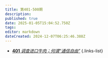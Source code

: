 ```yaml
---
title: 第401-500期
description: 
published: true
date: 2025-01-05T15:04:52.750Z
tags: 
editor: markdown
dateCreated: 2024-12-07T06:25:46.388Z
---
```


<!--
# 491 - 500

- [**500** **](./301-400/500.md)
- [**499** **](./301-400/499.md)
- [**498** **](./301-400/498.md)
- [**497** **](./301-400/497.md)
- [**496** **](./301-400/496.md)
- [**495** **](./301-400/495.md)
- [**494** **](./301-400/494.md)
- [**493** **](./301-400/493.md)
- [**492** **](./301-400/492.md)
- [**491** **](./301-400/491.md)
{.links-list}

# 481 - 490

- [**490** **](./301-400/490.md)
- [**489** **](./301-400/489.md)
- [**488** **](./301-400/488.md)
- [**487** **](./301-400/487.md)
- [**486** **](./301-400/486.md)
- [**485** **](./301-400/485.md)
- [**484** **](./301-400/484.md)
- [**483** **](./301-400/483.md)
- [**482** **](./301-400/482.md)
- [**481** **](./301-400/481.md)
{.links-list}

# 471 - 480

- [**480** **](./301-400/480.md)
- [**479** **](./301-400/479.md)
- [**478** **](./301-400/478.md)
- [**477** **](./301-400/477.md)
- [**476** **](./301-400/476.md)
- [**475** **](./301-400/475.md)
- [**474** **](./301-400/474.md)
- [**473** **](./301-400/473.md)
- [**472** **](./301-400/472.md)
- [**471** **](./301-400/471.md)
{.links-list}

# 461 - 470

- [**470** **](./301-400/470.md)
- [**469** **](./301-400/469.md)
- [**468** **](./301-400/468.md)
- [**467** **](./301-400/467.md)
- [**466** **](./301-400/466.md)
- [**465** **](./301-400/465.md)
- [**464** **](./301-400/464.md)
- [**463** **](./301-400/463.md)
- [**462** **](./301-400/462.md)
- [**461** **](./301-400/461.md)
{.links-list}

# 451 - 460

- [**460** **](./301-400/460.md)
- [**459** **](./301-400/459.md)
- [**458** **](./301-400/458.md)
- [**457** **](./301-400/457.md)
- [**456** **](./301-400/456.md)
- [**455** **](./301-400/455.md)
- [**454** **](./301-400/454.md)
- [**453** **](./301-400/453.md)
- [**452** **](./301-400/452.md)
- [**451** **](./301-400/451.md)
{.links-list}

# 441 - 450

- [**450** **](./301-400/450.md)
- [**449** **](./301-400/449.md)
- [**448** **](./301-400/448.md)
- [**447** **](./301-400/447.md)
- [**446** **](./301-400/446.md)
- [**445** **](./301-400/445.md)
- [**444** **](./301-400/444.md)
- [**443** **](./301-400/443.md)
- [**442** **](./301-400/442.md)
- [**441** **](./301-400/441.md)
{.links-list}

# 431 - 440

- [**440** **](./301-400/440.md)
- [**439** **](./301-400/439.md)
- [**438** **](./301-400/438.md)
- [**437** **](./301-400/437.md)
- [**436** **](./301-400/436.md)
- [**435** **](./301-400/435.md)
- [**434** **](./301-400/434.md)
- [**433** **](./301-400/433.md)
- [**432** **](./301-400/432.md)
- [**431** **](./301-400/431.md)
{.links-list}

# 421 - 430

- [**430** **](./301-400/430.md)
- [**429** **](./301-400/429.md)
- [**428** **](./301-400/428.md)
- [**427** **](./301-400/427.md)
- [**426** **](./301-400/426.md)
- [**425** **](./301-400/425.md)
- [**424** **](./301-400/424.md)
- [**423** **](./301-400/423.md)
- [**422** **](./301-400/422.md)
- [**421** **](./301-400/421.md)
{.links-list}

# 411 - 420

- [**420** **](./301-400/420.md)
- [**419** **](./301-400/419.md)
- [**418** **](./301-400/418.md)
- [**417** **](./301-400/417.md)
- [**416** **](./301-400/416.md)
- [**415** **](./301-400/415.md)
- [**414** **](./301-400/414.md)
- [**413** **](./301-400/413.md)
- [**412** **](./301-400/412.md)
- [**411** **](./301-400/411.md)
{.links-list}

# 401 - 410

- [**410** **](./301-400/410.md)
- [**409** **](./301-400/409.md)
- [**408** **](./301-400/408.md)
- [**407** **](./301-400/407.md)
- [**406** **](./301-400/406.md)
- [**405** **](./301-400/405.md)
- [**404** **](./301-400/404.md)
- [**403** **](./301-400/403.md)
- [**402** **](./301-400/402.md)-->
- [**401** *调查进口牛肉；何谓“通信自由”*](./301-400/401.md)
{.links-list}